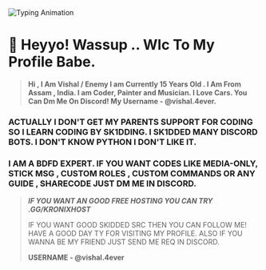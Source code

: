 <div>
    <img src="https://readme-typing-svg.herokuapp.com/?font=Fira+Code&size=24&pause=800&color=EE5396&center=true&vCenter=true&width=600&height=101&lines=Hello!+I'm+Vishal!;May+be+your+friend;.°˖✧+Code+should+dazzle+as+much+as+it+delivers+✧˖°.;Always+learning+new+things" alt="Typing Animation">
  </div>
  
# 👋 Heyyo! Wassup .. Wlc To My Profile Babe.
> **Hi , I Am Vishal / Enemy I am Currently 15 Years Old . I Am From Assam , India. I am Coder, Painter and Musician. I Love Cars. You Can Dm Me On Discord! My Username - @vishal.4ever.**

### ACTUALLY I DON'T GET MY PARENTS SUPPORT FOR CODING SO I LEARN CODING BY SK1DDING. I SK1DDED MANY DISCORD BOTS. I DON'T KNOW PYTHON I DON'T LIKE IT. 


### I AM A BDFD EXPERT. IF YOU WANT CODES LIKE MEDIA-ONLY, STICK MSG , CUSTOM ROLES , CUSTOM COMMANDS OR ANY GUIDE , SHARECODE JUST DM ME IN DISCORD. 

> ***IF YOU WANT AN GOOD FREE HOSTING YOU CAN TRY .GG/KRONIXHOST***
>
> IF YOU WANT GOOD SKIDDED SRC THEN YOU CAN FOLLOW ME!
> HAVE A GOOD DAY TY FOR VISITING MY PROFILE. ALSO IF YOU WANNA BE MY FRIEND JUST SEND ME REQ IN DISCORD.
>
> **USERNAME - @vishal.4ever**
